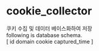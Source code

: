 # cookie_collector
쿠키 수집 및 데이터 베이스화하여 저장  
following is database schema.  
[ id domain cookie captured_time ]  
